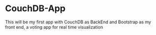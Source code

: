 # CouchDB-App
This will be my first app with CouchDB as BackEnd and Bootstrap as my front end, a voting app for real time visualization
